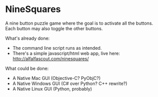 # NineSquares
A nine button puzzle game where the goal is to activate all the buttons. Each button may also toggle the other buttons.

What's already done:

- The command line script runs as intended.
- There's a simple javascript/html web app, live here: http://alfalfascout.com/ninesquares/

What could be done:

- A Native Mac GUI (Objective-C? PyObjC?)
- A Native Windows GUI (C# over Python? C++ rewrite?)
- A Native Linux GUI (Python, probably)
